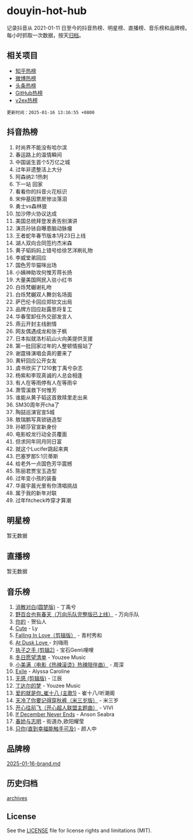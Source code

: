 # douyin-hot-hub

记录抖音从 2021-01-11 日至今的抖音热榜、明星榜、直播榜、音乐榜和品牌榜。每小时抓取一次数据，按天[归档](archives)。

## 相关项目

- [知乎热榜](https://github.com/lonnyzhang423/zhihu-hot-hub)
- [微博热榜](https://github.com/lonnyzhang423/weibo-hot-hub)
- [头条热榜](https://github.com/lonnyzhang423/toutiao-hot-hub)
- [GitHub热榜](https://github.com/lonnyzhang423/github-hot-hub)
- [v2ex热榜](https://github.com/lonnyzhang423/v2ex-hot-hub)


`更新时间：2025-01-16 13:16:55 +0800`

## 抖音热榜

1. 时尚界不能没有哈尔滨
1. 春运路上的温情瞬间
1. 中国诞生首个5万亿之城
1. 过年非遗整活上大分
1. 阿森纳2:1热刺
1. 下一站 回家
1. 看看你的抖音火花标识
1. 宋仲基因票房惨淡落泪
1. 勇士vs森林狼
1. 加沙停火协议达成
1. 美国总统拜登发表告别演讲
1. 演员孙铱自曝患脑动脉瘤
1. 王者蛇年春节版本1月23日上线
1. 湖人双向合同签约杰米森
1. 黄子韬妈妈上错号给徐艺洋刷礼物
1. 李威堂弟回应
1. 国色芳华猫咪出场
1. 小姨神助攻何惟芳蒋长扬
1. 大量美国网民入驻小红书
1. 白烁梵樾谢礼吻
1. 白烁梵樾双人舞剑名场面
1. 萨巴伦卡回应郑钦文出局
1. 品牌方回应赵露思将复工
1. 华春莹卸任外交部发言人
1. 燕云开封主线剧情
1. 网友偶遇成龙和张子枫
1. 日本拟就洛杉矶山火向美提供支援
1. 第一批回家过年的人整顿情报站了
1. 谢霆锋演唱会真的要来了
1. 黄轩回应公开女友
1. 虞书欣买了1210套丁禹兮杂志
1. 杨紫和李现真诚的人总会相逢
1. 有人在等雨停有人在等雨伞
1. 萧雪溪救下何惟芳
1. 谁能从黄子韬这首救赎里走出来
1. SM30周年开cha了
1. 陶喆巡演官宣5城
1. 敖瑞鹏写真锁链造型
1. 孙颖莎官宣新身份
1. 电影蛟龙行动全员覆面
1. 但求同年同月同日富
1. 就这个Lucifer跳起来爽
1. 巴塞罗那5:1贝蒂斯
1. 给老外一点国色芳华震撼
1. 陈丽君贾宝玉造型
1. 过年变小孩的装备
1. 华晨宇晨光里有你清唱挑战
1. 属于我的新年对联
1. 过年fitcheck咋穿才算潮

## 明星榜

暂无数据

## 直播榜

暂无数据

## 音乐榜

1. [消散对白(圆梦版)](https://sf5-hl-cdn-tos.douyinstatic.com/obj/tos-cn-ve-2774/og4jB5I5IizzoZVAAAzWgBMAsMDWoArfwBOiFs) - 丁禹兮
1. [野百合也有春天（万向乐队完整版已上线）](https://sf5-hl-cdn-tos.douyinstatic.com/obj/tos-cn-ve-2774/oMnUxhRAMiAGBqDtIPBQ7ACYQZFlJCftcgeDJE) - 万向乐队
1. [你的](https://sf5-hl-cdn-tos.douyinstatic.com/obj/tos-cn-ve-2774/oYuIeKf42jB7sEV6B2upMdpYAgfrQWj0FeRegh) - 贺仙人
1. [Cute](https://sf5-hl-cdn-tos.douyinstatic.com/obj/tos-cn-ve-2774/o4IbIzHWKAAB4wsS5qMBRiiAlEBGTpQRNfFvuo) - Ly
1. [Falling In Love（剪辑版）](https://sf5-hl-cdn-tos.douyinstatic.com/obj/tos-cn-ve-2774/o8ajpA8zzgBPahbBIO8AcKGBLJezFCRd1wfP9f) - 青村秀和
1. [ At Dusk  Love ](https://sf5-hl-cdn-tos.douyinstatic.com/obj/tos-cn-ve-2774/o8CrpCf5CaYgI4ZrtQgMQAFEfuGqNnRSDQAPBc) - 刘嗨雨
1. [执子之手 (剪辑2)](https://sf5-hl-cdn-tos.douyinstatic.com/obj/tos-cn-ve-2774/oUoZLQjCc31XzqsBnBQUNgeKtYPBcgbFDwtfcu) - 宝石Gem\哩哩
1. [冬日愿望清单](https://sf3-cdn-tos.douyinstatic.com/obj/tos-cn-ve-2774/oIIgUOeamCFCVAzxN6MFRLIBlLGpUqQxeeHrLE) - Youzee Music
1. [小美满（电影《热辣滚烫》热辣陪伴曲）](https://sf5-hl-cdn-tos.douyinstatic.com/obj/tos-cn-ve-2774/o0GAn2lSgfZIDUgtevCGDQYnFg4CwnrBaxbTZL) - 周深
1. [Exile](https://sf5-hl-cdn-tos.douyinstatic.com/obj/tos-cn-ve-2774/oYj4gAQTknKE3WW0Je8KGmQ7z1cA4FefwtbufD) - Alyssa Caroline
1. [无感 (剪辑版)](https://sf5-hl-cdn-tos.douyinstatic.com/obj/tos-cn-ve-2774/o0eIsUzJBDlQaQFC5OFlgbMEZC1TFYBftOBn6p) - 江辰
1. [丁达尔的梦](https://sf5-hl-cdn-tos.douyinstatic.com/obj/tos-cn-ve-2774/oMU3WirUZBVQkAC9ccG5P2IQirziZM2RTInUY) - Youzee Music
1. [爱的就是你_崔十八 (主歌1)](https://sf5-hl-cdn-tos.douyinstatic.com/obj/tos-cn-ve-2774/oI5BO5DhFZ6UTcNCnZaOCBLtZ7WIMQGfgnXf5E) - 崔十八/听潮阁
1. [天冷了你要记得穿秋裤（米三岁版）](https://sf5-hl-cdn-tos.douyinstatic.com/obj/tos-cn-ve-2774/oQlIwVIDWiZ6BQilAorS7MA0AgCkQDvcZAdm1) - 米三岁
1. [开心往前飞（开心超人联盟主题曲）](https://sf5-hl-cdn-tos.douyinstatic.com/obj/tos-cn-ve-2774/9d8fb7c82cf1421fb93a9fe925275e0a) - VIVI
1. [If December Never Ends](https://sf6-cdn-tos.douyinstatic.com/obj/tos-cn-ve-2774/oY1IQMoTgCFIBg8RZifyqlBBt1UFgitTYmxeOS) - Anson Seabra
1. [春娇与志明](https://sf5-hl-cdn-tos.douyinstatic.com/obj/tos-cn-ve-2774/e530d8fceb7044b39707d7f9ff54add1) - 街道办,欧阳耀莹
1. [只你(直到幸福能触手可及)](https://sf5-hl-cdn-tos.douyinstatic.com/obj/tos-cn-ve-2774/o0lBkRDzFTeaVSUz3ZZSCBVtZ5DIMQGfgmEAuE) - 颜人中

## 品牌榜

[2025-01-16-brand.md](archives/2025-01-16-brand.md)

## 历史归档

[archives](archives)

## License

See the [LICENSE](LICENSE) file for license rights and limitations (MIT).
